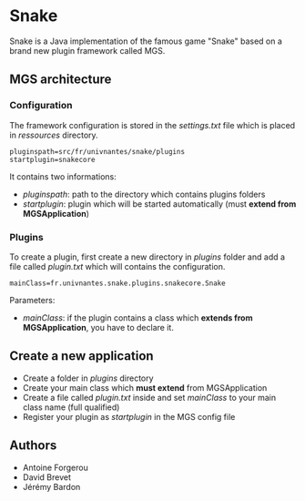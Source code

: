 # Snake


Snake is a Java implementation of the famous game "Snake" based
on a brand new plugin framework called MGS.

## MGS architecture
### Configuration
The framework configuration is stored in the *settings.txt* file which is placed
in *ressources* directory.


```
pluginspath=src/fr/univnantes/snake/plugins
startplugin=snakecore
```

It contains two informations: 
* *pluginspath*: path to the directory which contains plugins folders
* *startplugin*:  plugin which will be started automatically (must **extend from MGSApplication**)

### Plugins
To create a plugin, first create a new directory in *plugins* folder and add a file 
called *plugin.txt* which will contains the configuration.

```
mainClass=fr.univnantes.snake.plugins.snakecore.Snake
```

Parameters:
* *mainClass*: if the plugin contains a class which **extends from MGSApplication**, you have to 
declare it.

## Create a new application
* Create a folder in *plugins* directory
* Create your main class which **must extend** from MGSApplication
* Create a file called *plugin.txt* inside and set *mainClass* to your main class name (full qualified)
* Register your plugin as *startplugin* in the MGS config file

Authors
-------
* Antoine Forgerou
* David Brevet
* Jérémy Bardon
